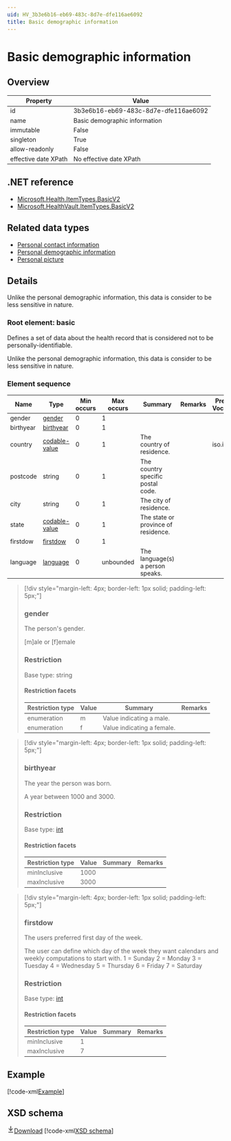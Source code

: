 ```yaml
---
uid: HV_3b3e6b16-eb69-483c-8d7e-dfe116ae6092
title: Basic demographic information
---
```


# Basic demographic information

## Overview

Property|Value
---|---
id|3b3e6b16-eb69-483c-8d7e-dfe116ae6092
name|Basic demographic information
immutable|False
singleton|True
allow-readonly|False
effective date XPath|No effective date XPath

## .NET reference
- [Microsoft.Health.ItemTypes.BasicV2](https://docs.microsoft.com/dotnet/api/microsoft.health.itemtypes.basicv2)
- [Microsoft.HealthVault.ItemTypes.BasicV2](https://docs.microsoft.com/dotnet/api/microsoft.healthvault.itemtypes.basicv2)

## Related data types

- [Personal contact information](xref:HV_162dd12d-9859-4a66-b75f-96760d67072b)
- [Personal demographic information](xref:HV_92ba621e-66b3-4a01-bd73-74844aed4f5b)
- [Personal picture](xref:HV_a5294488-f865-4ce3-92fa-187cd3b58930)

## Details
Unlike the personal demographic information, this data is consider to be less sensitive in nature.

<a name='basic'></a>

### Root element: basic

Defines a set of data about the health record that is considered not to be personally-identifiable.

Unlike the personal demographic information, this data is consider to be less sensitive in nature.

### Element sequence

Name|Type|Min occurs|Max occurs|Summary|Remarks|Preferred Vocabulary
---|---|---|---|---|---|---
gender|[gender](#gender)|0|1|||
birthyear|[birthyear](#birthyear)|0|1|||
country|[codable-value](xref:HV_3e730686-781f-4616-aa0d-817bba8eb141#codable-value)|0|1|The country of residence.||iso.iso3166
postcode|string|0|1|The country specific postal code.||
city|string|0|1|The city of residence.||
state|[codable-value](xref:HV_3e730686-781f-4616-aa0d-817bba8eb141#codable-value)|0|1|The state or province of residence.||
firstdow|[firstdow](#firstdow)|0|1|||
language|[language](xref:HV_3e730686-781f-4616-aa0d-817bba8eb141#language)|0|unbounded|The language(s) a person speaks.||

>[!div style="margin-left: 4px; border-left: 1px solid; padding-left: 5px;"]
>
> <a name='gender'></a>
>
> ### gender
>
> The person's gender.
>
> [m]ale or [f]emale
>
> ### Restriction
>
> Base type: string
>
> #### Restriction facets
>
> Restriction type|Value|Summary|Remarks
> ---|---|---|---
> enumeration|m|Value indicating a male.|
> enumeration|f|Value indicating a female.|
>
>

>[!div style="margin-left: 4px; border-left: 1px solid; padding-left: 5px;"]
>
> <a name='birthyear'></a>
>
> ### birthyear
>
> The year the person was born.
>
> A year between 1000 and 3000.
>
> ### Restriction
>
> Base type: [int](xref:HV_1ed1cba6-9530-44a3-b7b5-e8219690ebcf#int)
>
> #### Restriction facets
>
> Restriction type|Value|Summary|Remarks
> ---|---|---|---
> minInclusive|1000||
> maxInclusive|3000||
>
>

>[!div style="margin-left: 4px; border-left: 1px solid; padding-left: 5px;"]
>
> <a name='firstdow'></a>
>
> ### firstdow
>
> The users preferred first day of the week.
>
> The user can define which day of the week they want calendars and weekly computations to start with. 1 = Sunday 2 = Monday 3 = Tuesday 4 = Wednesday 5 = Thursday 6 = Friday 7 = Saturday
>
> ### Restriction
>
> Base type: [int](xref:HV_1ed1cba6-9530-44a3-b7b5-e8219690ebcf#int)
>
> #### Restriction facets
>
> Restriction type|Value|Summary|Remarks
> ---|---|---|---
> minInclusive|1||
> maxInclusive|7||
>
>

## Example
[!code-xml[Example](sample-xml/3b3e6b16-eb69-483c-8d7e-dfe116ae6092.xml)]

## XSD schema
[![Download](/healthvault/images/download.png)Download](xsd/basicV2.xsd)
[!code-xml[XSD schema](xsd/basicV2.xsd)]
